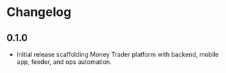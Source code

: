 # Changelog

## 0.1.0
- Initial release scaffolding Money Trader platform with backend, mobile app, feeder, and ops automation.
